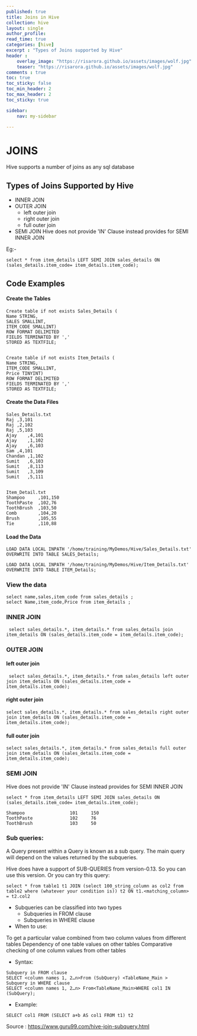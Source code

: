 ```yaml
---
published: true
title: Joins in Hive
collection: hive
layout: single
author_profile:
read_time: true
categories: [hive]
excerpt : "Types of Joins supported by Hive"
header :
    overlay_image: "https://risarora.github.io/assets/images/wolf.jpg"
    teaser: "https://risarora.github.io/assets/images/wolf.jpg"
comments : true
toc: true
toc_sticky: false
toc_min_header: 2
toc_max_header: 2
toc_sticky: true

sidebar:
    nav: my-sidebar

---
```


# JOINS
Hive supports a number of joins as any sql database

## Types of Joins Supported by Hive

* INNER JOIN
* OUTER JOIN
  * left outer join
  * right outer join
  * full outer join
* SEMI JOIN
Hive does not provide 'IN' Clause instead provides for SEMI INNER JOIN   

Eg:-
```
select * from item_details LEFT SEMI JOIN sales_details ON (sales_details.item_code= item_details.item_code);
```
## Code Examples
#### Create the Tables
```
Create table if not exists Sales_Details (
Name STRING,
SALES SMALLINT,
ITEM_CODE SMALLINT)
ROW FORMAT DELIMITED
FIELDS TERMINATED BY ','
STORED AS TEXTFILE;


Create table if not exists Item_Details (
Name STRING,
ITEM_CODE SMALLINT,
Price TINYINT)
ROW FORMAT DELIMITED
FIELDS TERMINATED BY ','
STORED AS TEXTFILE;
```

#### Create the Data Files
```
Sales_Details.txt
Raj	,3,101
Raj	,2,102
Raj	,5,103
Ajay	,4,101
Ajay	,1,102
Ajay	,6,103
Sam	,4,101
Chandan	,1,102
Sumit	,6,103
Sumit	,8,113
Sumit	,3,109
Sumit	,5,111


Item_Detail.txt
Shampoo		,101,150
ToothPaste	,102,76
ToothBrush	,103,50
Comb		,104,20
Brush		,105,55
Tie 		,110,88
```

#### Load the Data
```
LOAD DATA LOCAL INPATH '/home/training/MyDemos/Hive/Sales_Details.txt'
OVERWRITE INTO TABLE SALES_Details;

LOAD DATA LOCAL INPATH '/home/training/MyDemos/Hive/Item_Details.txt'
OVERWRITE INTO TABLE ITEM_Details;
```

### View the data
```
select name,sales,item_code from sales_details ;
select Name,item_code,Price from item_details ;
```

<!--
#### JOIN
```
select name,sales,item_code from sales_details ;
join item_details ON (sales_details.item_code = item_details.item_code);
```
-->
### INNER JOIN

```
 select sales_details.*, item_details.* from sales_details join item_details ON (sales_details.item_code = item_details.item_code);
```
### OUTER JOIN

#### left outer join
```
 select sales_details.*, item_details.* from sales_details left outer join item_details ON (sales_details.item_code = item_details.item_code);
```

#### right outer join

```
select sales_details.*, item_details.* from sales_details right outer join item_details ON (sales_details.item_code = item_details.item_code);
```

#### full outer join

```
select sales_details.*, item_details.* from sales_details full outer join item_details ON (sales_details.item_code = item_details.item_code);
```

### SEMI JOIN

Hive does not provide 'IN' Clause instead provides  for SEMI INNER JOIN
```
select * from item_details LEFT SEMI JOIN sales_details ON (sales_details.item_code= item_details.item_code);

Shampoo                 101     150
ToothPaste              102     76
ToothBrush              103     50
```

### Sub queries:
A Query present within a Query is known as a sub query. The main query will depend on the values returned by the subqueries.

Hive does have a support of SUB-QUERIES from version-0.13. So you can use this version. Or you can try this query:
```
select * from table1 t1 JOIN (select 100_string_column as col2 from table2 where (whatever your condition is)) t2 ON t1.<matching_column> = t2.col2
```

* Subqueries can be classified into two types
    * Subqueries in FROM clause
    * Subqueries in WHERE clause
* When to use:

To get a particular value combined from two column values from different tables
Dependency of one table values on other tables
Comparative checking of one column values from other tables

* Syntax:

```
Subquery in FROM clause
SELECT <column names 1, 2…n>From (SubQuery) <TableName_Main >
Subquery in WHERE clause
SELECT <column names 1, 2…n> From<TableName_Main>WHERE col1 IN (SubQuery);
```
* Example:
```
SELECT col1 FROM (SELECT a+b AS col1 FROM t1) t2
```

Source : https://www.guru99.com/hive-join-subquery.html
